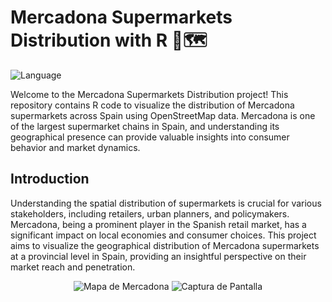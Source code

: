# Mercadona Supermarkets Distribution with R 🏪🗺️
  <img src="https://img.shields.io/badge/Language-R-blue" alt="Language">


Welcome to the Mercadona Supermarkets Distribution project! This repository contains R code to visualize the distribution of Mercadona supermarkets across Spain using OpenStreetMap data. Mercadona is one of the largest supermarket chains in Spain, and understanding its geographical presence can provide valuable insights into consumer behavior and market dynamics.

## Introduction

Understanding the spatial distribution of supermarkets is crucial for various stakeholders, including retailers, urban planners, and policymakers. Mercadona, being a prominent player in the Spanish retail market, has a significant impact on local economies and consumer choices. This project aims to visualize the geographical distribution of Mercadona supermarkets at a provincial level in Spain, providing an insightful perspective on their market reach and penetration.

<p align="center">
  <img src="https://github.com/BORJAMOME/Visualization_Supermarkets_with_R/assets/19588053/75578894-8c55-4383-aa0c-08a4645a34b9" alt="Mapa de Mercadona">
  <img src="https://github.com/BORJAMOME/Visualization_Supermarkets_with_R/assets/19588053/244f40ef-2080-44af-afb2-2a2d1043ab13" alt="Captura de Pantalla">
</p>


